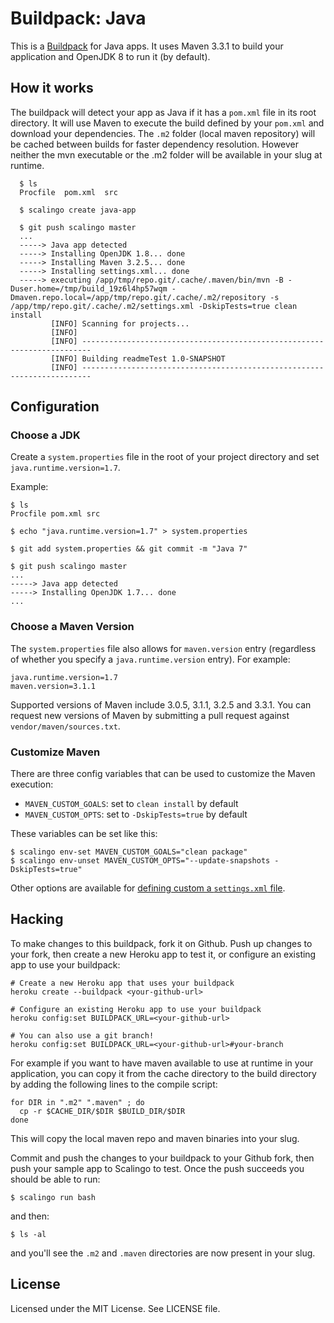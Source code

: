Buildpack: Java
===============

This is a [Buildpack](http://doc.scalingo.com/buildpacks) for Java apps.
It uses Maven 3.3.1 to build your application and OpenJDK 8 to run it (by default).

## How it works

The buildpack will detect your app as Java if it has a `pom.xml` file in its root directory.  It will use Maven to execute the build defined by your `pom.xml` and download your dependencies. The `.m2` folder (local maven repository) will be cached between builds for faster dependency resolution. However neither the mvn executable or the .m2 folder will be available in your slug at runtime.

```
  $ ls
  Procfile  pom.xml  src

  $ scalingo create java-app

  $ git push scalingo master
  ...
  -----> Java app detected
  -----> Installing OpenJDK 1.8... done
  -----> Installing Maven 3.2.5... done
  -----> Installing settings.xml... done
  -----> executing /app/tmp/repo.git/.cache/.maven/bin/mvn -B -Duser.home=/tmp/build_19z6l4hp57wqm -Dmaven.repo.local=/app/tmp/repo.git/.cache/.m2/repository -s /app/tmp/repo.git/.cache/.m2/settings.xml -DskipTests=true clean install
         [INFO] Scanning for projects...
         [INFO]
         [INFO] ------------------------------------------------------------------------
         [INFO] Building readmeTest 1.0-SNAPSHOT
         [INFO] ------------------------------------------------------------------------
```

## Configuration

### Choose a JDK

Create a `system.properties` file in the root of your project directory and set `java.runtime.version=1.7`.

Example:

    $ ls
    Procfile pom.xml src

    $ echo "java.runtime.version=1.7" > system.properties

    $ git add system.properties && git commit -m "Java 7"

    $ git push scalingo master
    ...
    -----> Java app detected
    -----> Installing OpenJDK 1.7... done
    ...

### Choose a Maven Version

The `system.properties` file also allows for `maven.version` entry
(regardless of whether you specify a `java.runtime.version` entry). For example:

```
java.runtime.version=1.7
maven.version=3.1.1
```

Supported versions of Maven include 3.0.5, 3.1.1, 3.2.5 and 3.3.1. You can request new
versions of Maven by submitting a pull request against `vendor/maven/sources.txt`.

### Customize Maven

There are three config variables that can be used to customize the Maven execution:

+ `MAVEN_CUSTOM_GOALS`: set to `clean install` by default
+ `MAVEN_CUSTOM_OPTS`: set to `-DskipTests=true` by default

These variables can be set like this:

```sh-session
$ scalingo env-set MAVEN_CUSTOM_GOALS="clean package"
$ scalingo env-unset MAVEN_CUSTOM_OPTS="--update-snapshots -DskipTests=true"
```

Other options are available for [defining custom a `settings.xml` file](https://devcenter.heroku.com/articles/using-a-custom-maven-settings-xml).

## Hacking


To make changes to this buildpack, fork it on Github. Push up changes to your fork, then create a new Heroku app to test it, or configure an existing app to use your buildpack:

```
# Create a new Heroku app that uses your buildpack
heroku create --buildpack <your-github-url>

# Configure an existing Heroku app to use your buildpack
heroku config:set BUILDPACK_URL=<your-github-url>

# You can also use a git branch!
heroku config:set BUILDPACK_URL=<your-github-url>#your-branch
```

For example if you want to have maven available to use at runtime in your application, you can copy it from the cache directory to the build directory by adding the following lines to the compile script:

    for DIR in ".m2" ".maven" ; do
      cp -r $CACHE_DIR/$DIR $BUILD_DIR/$DIR
    done

This will copy the local maven repo and maven binaries into your slug.

Commit and push the changes to your buildpack to your Github fork, then push your sample app to Scalingo to test. Once the push succeeds you should be able to run:

    $ scalingo run bash

and then:

    $ ls -al

and you'll see the `.m2` and `.maven` directories are now present in your slug.

License
-------

Licensed under the MIT License. See LICENSE file.
